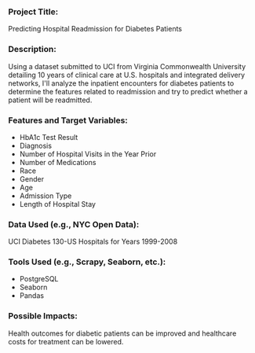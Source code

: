 ### Project Title:
Predicting Hospital Readmission for Diabetes Patients
### Description:
Using a dataset submitted to UCI from Virginia Commonwealth University detailing 10 years of clinical care at U.S. hospitals and integrated delivery networks, I'll analyze the inpatient encounters for diabetes patients to determine the features related to readmission and try to predict whether a patient will be readmitted.
### Features and Target Variables:
* HbA1c Test Result
* Diagnosis
* Number of Hospital Visits in the Year Prior
* Number of Medications
* Race
* Gender
* Age
* Admission Type
* Length of Hospital Stay
### Data Used (e.g., NYC Open Data):
UCI Diabetes 130-US Hospitals for Years 1999-2008
### Tools Used (e.g., Scrapy, Seaborn, etc.):
* PostgreSQL
* Seaborn
* Pandas
### Possible Impacts:
Health outcomes for diabetic patients can be improved and healthcare costs for treatment can be lowered.
